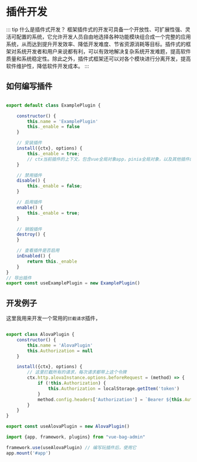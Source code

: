 # 插件开发

::: tip 什么是插件式开发？
框架插件式的开发可具备一个开放性、可扩展性强、灵活可配置的系统，它允许开发人员自由地选择各种功能模块组合成一个完整的应用系统，从而达到提升开发效率、降低开发难度、节省资源消耗等目标。插件式的框架对系统开发者和用户来说都有利，可以有效地解决复杂系统开发难题，提高软件质量和系统稳定性。除此之外，插件式框架还可以对各个模块进行分离开发，提高软件维护性，降低软件开发成本。
:::

## 如何编写插件

```javascript

export default class ExamplePlugin {

    constructor() {
        this.name = 'ExamplePlugin'
        this._enable = false
    }

    // 安装插件
    install({ctx}, options) {
        this._enable = true;
        // ctx当前插件的上下文，包含vue全局对象app，pinia全局对象，以及其他插件的上下文
    }

    // 禁用插件
    disable() {
        this._enable = false;
    }

    // 启用插件
    enable() {
        this._enable = true;
    }

    // 销毁插件
    destroy() {
    }

    // 查看插件是否启用
    inEnabled() {
        return this._enable
    }
}
// 导出插件
export const useExamplePlugin = new ExamplePlugin()
```

## 开发例子

这里我用来开发一个常用的`拦截请求`插件，

```javascript

export class AlovaPlugin {
    constructor() {
        this.name = 'AlovaPlugin'
        this.Authorization = null
    }

    install({ctx}, options) {
        // 这里拦截所有的请求，每次请求都带上这个令牌
        ctx.http.alovaInstance.options.beforeRequest = (method) => {
            if (!this.Authorization) {
                this.Authorization = localStorage.getItem('token')
            }
            method.config.headers['Authorization'] = `Bearer ${this.Authorization}`
        }
    }
}

export const useAlovaPlugin = new AlovaPlugin()
```

````javascript
import {app, framework, plugins} from "vue-bag-admin"

framework.use(useAlovaPlugin) // 编写玩插件后，使用它
app.mount('#app')
````

